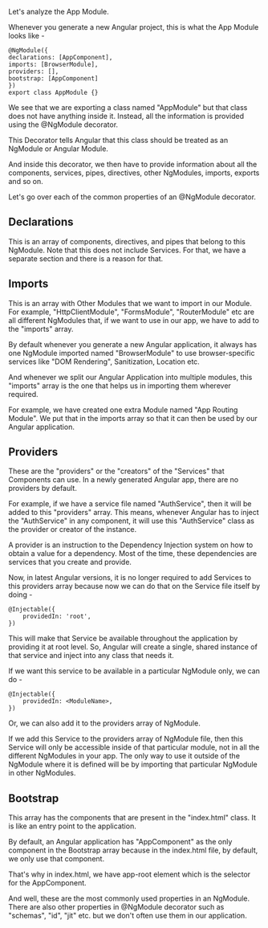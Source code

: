 Let's analyze the App Module.

Whenever you generate a new Angular project, this is what the App Module looks like - 

    @NgModule({
    declarations: [AppComponent],
    imports: [BrowserModule],
    providers: [],
    bootstrap: [AppComponent]
    })
    export class AppModule {}

We see that we are exporting a class named "AppModule" but that class does not have anything inside it. Instead, all the information is provided using the @NgModule decorator.

This Decorator tells Angular that this class should be treated as an NgModule or Angular Module.

And inside this decorator, we then have to provide information about all the components, services, pipes, directives, other NgModules, imports, exports and so on.

Let's go over each of the common properties of an @NgModule decorator.

## Declarations 

This is an array of components, directives, and pipes that belong to this NgModule. Note that this does not include Services. For that, we have a separate section and there is a reason for that.

## Imports

This is an array with Other Modules that we want to import in our Module. For example, "HttpClientModule", "FormsModule", "RouterModule" etc are all different NgModules that, if we want to use in our app, we have to add to the "imports" array.

By default whenever you generate a new Angular application, it always has one NgModule imported named "BrowserModule" to use browser-specific services like "DOM Rendering", Sanitization, Location etc.

And whenever we split our Angular Application into multiple modules, this "imports" array is the one that helps us in importing them wherever required.

For example, we have created one extra Module named "App Routing Module". We put that in the imports array so that it can then be used by our Angular application.

## Providers

These are the "providers" or the "creators" of the "Services" that Components can use. In a newly generated Angular app, there are no providers by default.

For example, if we have a service file named "AuthService", then it will be added to this "providers" array. This means, whenever Angular has to inject the "AuthService" in any component, it will use this "AuthService" class as the provider or creator of the instance.

A provider is an instruction to the Dependency Injection system on how to obtain a value for a dependency. Most of the time, these dependencies are services that you create and provide.

Now, in latest Angular versions, it is no longer required to add Services to this providers array because now we can do that on the Service file itself by doing -

    @Injectable({
        providedIn: 'root',
    })

This will make that Service be available throughout the application by providing it at root level. So, Angular will create a single, shared instance of that service and inject into any class that needs it.

If we want this service to be available in a particular NgModule only, we can do -

    @Injectable({
        providedIn: <ModuleName>,
    })

Or, we can also add it to the providers array of NgModule.

If we add this Service to the providers array of NgModule file, then this Service will only be accessible inside of that particular module, not in all the different NgModules in your app. The only way to use it outside of the NgModule where it is defined will be by importing that particular NgModule in other NgModules.

## Bootstrap

This array has the components that are present in the "index.html" class. It is like an entry point to the application.

By default, an Angular application has "AppComponent" as the only component in the Bootstrap array because in the index.html file, by default, we only use that component.

That's why in index.html, we have app-root element which is the selector for the AppComponent.

And well, these are the most commonly used properties in an NgModule. There are also other properties in @NgModule decorator such as "schemas", "id", "jit" etc. but we don't often use them in our application.

